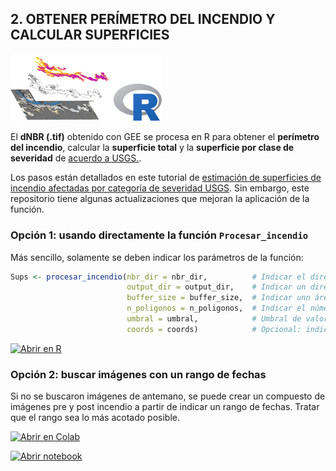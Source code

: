 
## **2. OBTENER PERÍMETRO DEL INCENDIO Y CALCULAR SUPERFICIES**

<img src="https://github.com/romina-gonzalez-musso/Severidad_incendios/blob/main/_images/3_R_perimetro.png" width="48%" />

El **dNBR (.tif)** obtenido con GEE se procesa en R para obtener el
**perímetro del incendio**, calcular la **superficie total** y la
**superficie por clase de severidad** de [acuerdo a
USGS.](https://un-spider.org/advisory-support/recommended-practices/recommended-practice-burn-severity/in-detail/normalized-burn-ratio).

Los pasos están detallados en este tutorial de [estimación de
superficies de incendio afectadas por categoría de severidad
USGS](https://github.com/romina-gonzalez-musso/Severidad_Incendio-Steffen-Martin22/blob/master/_mds/2_NBR.md).
Sin embargo, este repositorio tiene algunas actualizaciones que mejoran
la aplicación de la función.

### **Opción 1: usando directamente la función `Procesar_incendio`**

Más sencillo, solamente se deben indicar los parámetros de la función:

``` r
Sups <- procesar_incendio(nbr_dir = nbr_dir,          # Indicar el directorio donde está en dNBR.tif
                          output_dir = output_dir,    # Indicar un directorio de salida de todos los productos
                          buffer_size = buffer_size,  # Indicar unn área buffer de búsqueda de polígonos de incendio (Ej 200)
                          n_poligonos = n_poligonos,  # Indicar el número de polígonos "grandes" a evaluar como quemados (Ej. 3)
                          umbral = umbral,            # Umbral de valores considerados "quemados". Según USGS >100 = quemado
                          coords = coords)            # Opcional: indicar coordenadas Posgar F1 para ayudar a ubicar los polígonos de incendio
```

[![Abrir en
R](https://img.shields.io/badge/Abrir_en-R-276DC3?logo=R&logoColor=white)]()

### **Opción 2: buscar imágenes con un rango de fechas**

Si no se buscaron imágenes de antemano, se puede crear un compuesto de
imágenes pre y post incendio a partir de indicar un rango de fechas.
Tratar que el rango sea lo más acotado posible.

[![Abrir en
Colab](https://colab.research.google.com/assets/colab-badge.svg)](https://colab.research.google.com/github/romina-gonzalez-musso/Severidad_incendios/blob/main/Py_R/GEE_dNBR_1_Compuesto_rango_fechas.ipynb)

[![Abrir
notebook](https://img.shields.io/badge/Ver%20Notebook%20en-Jupyter-orange?logo=jupyter)](https://github/romina-gonzalez-musso/Severidad_incendios/blob/main/Py_R/GEE_dNBR_1_Compuesto_rango_fechas.ipynb)
